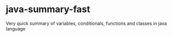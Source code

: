 # java-summary-fast
Very quick summary of variables, conditionals, functions and classes in java language 
